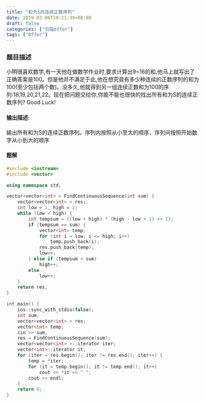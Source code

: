 ```yaml
---
title: "和为S的连续正数序列"
date: 2019-03-06T19:21:39+08:00
draft: false
categories: ["剑指offer"]
tags: ["Offer"]
---
```


### 题目描述

小明很喜欢数学,有一天他在做数学作业时,要求计算出9~16的和,他马上就写出了正确答案是100。但是他并不满足于此,他在想究竟有多少种连续的正数序列的和为100(至少包括两个数)。没多久,他就得到另一组连续正数和为100的序列:18,19,20,21,22。现在把问题交给你,你能不能也很快的找出所有和为S的连续正数序列? Good Luck!

#### 输出描述:

输出所有和为S的连续正数序列。序列内按照从小至大的顺序，序列间按照开始数字从小到大的顺序

#### 题解

```c++
#include <iostream>
#include <vector>

using namespace std;

vector<vector<int> > FindContinuousSequence(int sum) {
    vector<vector<int> > res;
    int low = 1, high = 2;
    while (low < high) {
        int tempsum = ((low + high) * (high - low + 1) >> 1);
        if (tempsum == sum) {
            vector<int> temp;
            for (int i = low; i <= high; i++)
                temp.push_back(i);
            res.push_back(temp);
            low++;
        } else if (tempsum < sum)
            high++;
        else
            low++;
    }
    return res;
}

int main() {
    ios::sync_with_stdio(false);
    int sum;
    vector<vector<int> > res;
    vector<int> temp;
    cin >> sum;
    res = FindContinuousSequence(sum);
    vector<vector<int> >::iterator iter;
    vector<int>::iterator it;
    for (iter = res.begin(); iter != res.end(); iter++) {
        temp = *iter;
        for (it = temp.begin(); it != temp.end(); it++)
            cout << *it << " ";
        cout << endl;
    }
    return 0;
}
```